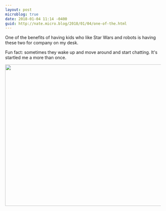 ```yaml
---
layout: post
microblog: true
date: 2018-01-04 11:14 -0400
guid: http://nate.micro.blog/2018/01/04/one-of-the.html
---
```

One of the benefits of having kids who like Star Wars and robots is having these two for company on my desk.

Fun fact: sometimes they wake up and move around and start chatting. It's startled me a more than once.

<img src="http://nate.micro.blog/uploads/2018/1d394255ee.jpg" width="600" height="458" />
